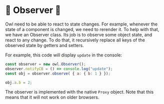 # 🦉 Observer 🦉

Owl need to be able to react to state changes. For example, whenever the state
of a component is changed, we need to rerender it. To help with that, we have
an Observer class. Its job is to observe some object state, and react to any
change. To do that, it recursively replace all keys of the observed state by
getters and setters.

For example, this code will display `update` in the console:

```javascript
const observer = new owl.Observer();
observer.notifyCB = () => console.log("update");
const obj = observer.observe( { a: { b: 1 } });

obj.a.b = 2;
```

The observer is implemented with the native `Proxy` object.  Note that this
means that it will not work on older browsers.
